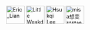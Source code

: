 <a href="https://github.com/ExerciseBook" title="Eric_Lian"><img src="https://avatars.githubusercontent.com/u/6327311?v=4" width="50;" alt="Eric_Lian"/></a>
<a href="https://github.com/little-weakduck" title="Little Weakduck"><img src="https://avatars.githubusercontent.com/u/83490374?v=4" width="50;" alt="Little Weakduck"/></a>
<a href="https://github.com/HsukqiLee" title="Hsukqi Lee"><img src="https://avatars.githubusercontent.com/u/79034142?v=4" width="50;" alt="Hsukqi Lee"/></a>
<a href="https://github.com/misakayuuki" title="misa想变猫猫娘"><img src="https://avatars.githubusercontent.com/u/45150398?v=4" width="50;" alt="misa想变猫猫娘"/></a>